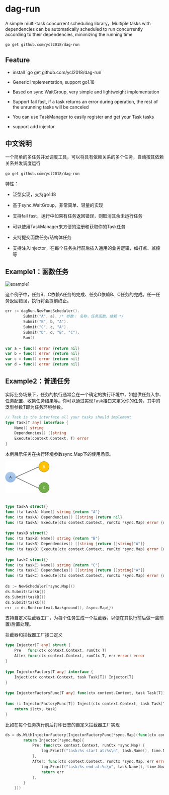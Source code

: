 # dag-run
<p>A simple multi-task concurrent scheduling library，Multiple tasks with dependencies can be automatically scheduled to run concurrently according to their dependencies, minimizing the running time</p>

``` go get github.com/ycl2018/dag-run ```
## Feature
- <p>install `go get github.com/ycl2018/dag-run`</p>
- <p>Generic implementation, support go1.18</p>
- <p>Based on sync.WaitGroup, very simple and lightweight implementation</p>
- <p>Support fail fast, if a task returns an error during operation, the rest of the unrunning tasks will be canceled</p>
- <p>You can use TaskManager to easily register and get your Task tasks</p>
- <p>support add injector</p>

## 中文说明

一个简单的多任务并发调度工具，可以将具有依赖关系的多个任务，自动按其依赖关系并发调度运行

``` go get github.com/ycl2018/dag-run ```

特性：

- <p>泛型实现，支持go1.18</p>
- <p>基于sync.WaitGroup，非常简单、轻量的实现</p>
- <p>支持fail fast，运行中如果有任务返回错误，则取消其余未运行任务</p>
- <p>可以使用TaskManager来方便的注册和获取你的Task任务</p>
- <p>支持提交函数任务/结构体任务</p>
- <p>支持注入injector，在每个任务执行前后插入通用的业务逻辑，如打点、监控等</p>

## Example1：函数任务
 ![example1](images/example1.png)
 
 这个例子中，任务B、C依赖A任务的完成、任务D依赖B、C任务的完成。任一任务返回错误，执行将会提前终止。
```Go
err := dagRun.NewFuncScheduler().
		Submit("A", a). /* 参数： 名称，任务函数，依赖 */
		Submit("B", b, "A").
		Submit("C", c, "A").
		Submit("D", d, "B", "C").
		Run()

var a = func() error {return nil}
var b = func() error {return nil}
var c = func() error {return nil}
var d = func() error {return nil}
```
## Example2：普通任务



实际业务场景下，任务的执行通常会在一个确定的执行环境中，如提供任务入参、任务配置、收集任务结果等。你可以通过实现Task接口来定义你的任务，其中的泛型参数T即为任务环境参数。

```Go
// Task is the interface all your tasks should implement
type Task[T any] interface {
	Name() string
	Dependencies() []string
	Execute(context.Context, T) error
}
```

本例展示任务在执行环境参数sync.Map下的使用场景。

![example1](images/example2.png)

```Go

type taskA struct{}
func (ta taskA) Name() string {return "A"}
func (ta taskA) Dependencies() []string {return nil}
func (ta taskA) Execute(ctx context.Context, runCtx *sync.Map) error {return nil}

type taskB struct{}
func (ta taskB) Name() string {return "B"}
func (ta taskB) Dependencies() []string {return []string["A"]}
func (ta taskB) Execute(ctx context.Context, runCtx *sync.Map) error {return nil}

type taskC struct{}
func (ta taskC) Name() string {return "C"}
func (ta taskC) Dependencies() []string {return []string["A"]}
func (ta taskC) Execute(ctx context.Context, runCtx *sync.Map) error {return nil}

ds := NewScheduler[*sync.Map]()
ds.Submit(taskA{})
ds.Submit(taskB{})
ds.Submit(taskC{})
err := ds.Run(context.Background(), &sync.Map{})
```

支持自定义拦截器工厂，为每个任务生成一个拦截器，以便在其执行前后做一些前置/后置处理。

拦截器和拦截器工厂接口定义

```Go
type Injector[T any] struct {
	Pre   func(ctx context.Context, runCtx T)
	After func(ctx context.Context, runCtx T, err error) error
}

type InjectorFactory[T any] interface {
	Inject(ctx context.Context, task Task[T]) Injector[T]
}

type InjectorFactoryFunc[T any] func(ctx context.Context, task Task[T]) Injector[T]

func (i InjectorFactoryFunc[T]) Inject(ctx context.Context, task Task[T]) Injector[T] {
	return i(ctx, task)
}
```
比如在每个任务执行前后打印日志的自定义拦截器工厂实现

```Go
ds = ds.WithInjectorFactory(InjectorFactoryFunc[*sync.Map](func(ctx context.Context, task Task[*sync.Map]) Injector[*sync.Map] {
		return Injector[*sync.Map]{
			Pre: func(ctx context.Context, runCtx *sync.Map) {
				log.Printf("task:%s start at:%s\n", task.Name(), time.Now())
			},
			After: func(ctx context.Context, runCtx *sync.Map, err error) error {
				log.Printf("task:%s end at:%s\n", task.Name(), time.Now())
				return err
			},
		}
	}))
```